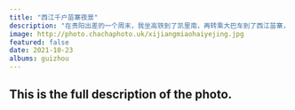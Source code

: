 ```yaml
---
title: "西江千户苗寨夜景"
description: "在贵阳出差的一个周末，我坐高铁到了凯里南，再转乘大巴车到了西江苗寨，并在这里住了一晚。到了蓝光时刻，万家灯火亮起。"
image: http://photo.chachaphoto.uk/xijiangmiaohaiyejing.jpg
featured: false
date: 2021-10-23
albums: guizhou
---
```


## This is the full description of the photo.
